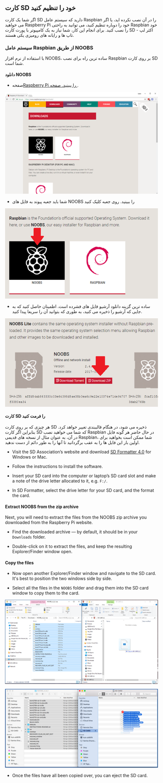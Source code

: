 ## کارت SD خود را تنظیم کنید

اگر شما یک کارت SD دارید که سیستم عامل Raspbian را در آن نصب نکرده اید، یا اگر می خواهید Raspberry Pi خود را دوباره تنظیم کنید، می توانید به راحتی Raspbian خود را نصب کنید. برای انجام این کار، شما نیاز به یک کامپیوتر با پورت کارت SD - اکثر لپ تاپ ها و رایانه های رومیزی یکی هستند.

### سیستم عامل Raspbian از طریق NOOBS

با استفاده از نرم افزار NOOBS، ساده ترین راه برای نصب Raspbian بر روی کارت SD شما است.

#### دانلود NOOBS

+ صفحه</a>[Raspberry Pi را ببینید. صفحه ](https://www.raspberrypi.org/downloads) .

![صفحه های دانلود](images/downloads-page.png)

+ شما باید جعبه پیوند به فایل های NOOBS را ببینید. روی جعبه کلیک کنید

![روی NOOBS کلیک کنید](images/click-noobs.png)

+ ساده ترین گزینه دانلود آرشیو فایل های فشرده است. اطمینان حاصل کنید که به جایی که آرشیو را ذخیره می کنید، به طوری که بتوانید آن را سریعا پیدا کنید.

![دانلود فایل زیپ](images/download-zip.png)

#### کارت SD را فرمت کنید

هر چیزی که بر روی کارت SD ذخیره می شود، در هنگام قالببندی تغییر خواهد کرد. بنابراین اگر کارت SD که شما می خواهید نصب Raspbian در حال حاضر هر گونه فایل در آن، به عنوان مثال از نسخه های قدیمی Raspbian، شما ممکن است بخواهید برای اولین بار این فایل ها را به عقب برگردانید تا آنها را به طور دائم از دست ندهید.

+ Visit the SD Association’s website and download [SD Formatter 4.0](https://www.sdcard.org/downloads/formatter_4/index.html) for Windows or Mac.

+ Follow the instructions to install the software.

+ Insert your SD card into the computer or laptop’s SD card slot and make a note of the drive letter allocated to it, e.g. `F:/`.

+ In SD Formatter, select the drive letter for your SD card, and the format the card.

#### Extract NOOBS from the zip archive

Next, you will need to extract the files from the NOOBS zip archive you downloaded from the Raspberry Pi website.

+ Find the downloaded archive — by default, it should be in your `Downloads` folder.

+ Double-click on it to extract the files, and keep the resulting Explorer/Finder window open.

#### Copy the files

+ Now open another Explorer/Finder window and navigate to the SD card. It's best to position the two windows side by side.

+ Select all the files in the `NOOBS` folder and drag them into the SD card window to copy them to the card.

![windows copy](images/copy3.png)

![macos copy](images/macos_copy.png)

+ Once the files have all been copied over, you can eject the SD card.